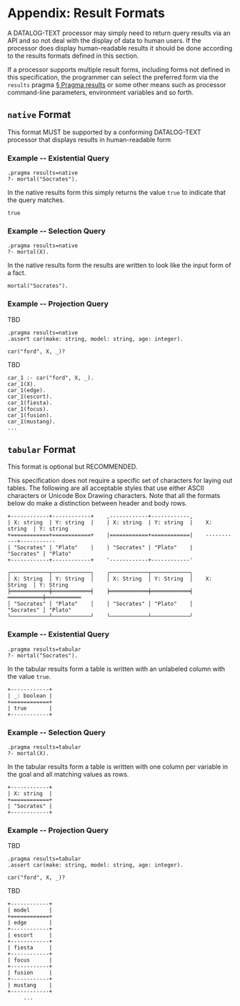 # Appendix: Result Formats

A DATALOG-TEXT processor may simply need to return query results via an API and so not deal with the display of data to human users. If the processor does display human-readable results it should be done according to the results formats defined in this section.

If a processor supports multiple result forms, including forms not defined in this specification, the programmer can select the preferred form via the `results` pragma [§&nbsp;Pragma results](pragmas.md#pragma-results) or some other means such as processor command-line parameters, environment variables and so forth.

## `native` Format

This format MUST be supported by a conforming DATALOG-TEXT processor that displays results in human-readable form

### Example -- Existential Query

```datalog
.pragma results=native
?- mortal("Socrates").
```

In the native results form this simply returns the value `true` to indicate that the query matches.

```datalog
true
```

### Example -- Selection Query

```datalog
.pragma results=native
?- mortal(X).
```

In the native results form the results are written to look like the input form of a fact.

```datalog
mortal("Socrates").
```

### Example -- Projection Query

TBD

```datalog
.pragma results=native
.assert car(make: string, model: string, age: integer).

car("ford", X, _)?
```

TBD

```datalog
car_1 :- car("ford", X, _).
car_1(X).
car_1(edge).
car_1(escort).
car_1(fiesta).
car_1(focus).
car_1(fusion).
car_1(mustang).
...
```

## `tabular` Format

This format is optional but RECOMMENDED.

This specification does not require a specific set of characters for laying out tables. The following are all acceptable styles that use either ASCII characters or Unicode Box Drawing characters. Note that all the formats below do make a distinction between header and body rows.

```text
+------------+------------+    ,------------+------------,    
| X: string  | Y: string  |    | X: string  | Y: string  |    X: string  | Y: string
+============+============+    |============+============|    -----------+-----------
| "Socrates" | "Plato"    |    | "Socrates" | "Plato"    |    "Socrates" | "Plato"    
+------------+------------+    '------------+------------'    

┌────────────┬────────────┐    ╭────────────┬────────────╮    
│ X: String  │ Y: String  │    │ X: String  │ Y: String  │    X: String  │ Y: String 
╞════════════╪════════════╡    ╞════════════╪════════════╡    ═══════════╪═══════════
│ "Socrates" │ "Plato"    │    │ "Socrates" │ "Plato"    │    "Socrates" │ "Plato"   
└────────────┴────────────┘    ╰────────────┴────────────╯    
```

### Example -- Existential Query

```datalog
.pragma results=tabular
?- mortal("Socrates").
```

In the tabular results form a table is written with an unlabeled column with the value `true`.

```text
+------------+
| _: boolean |
+============+
| true       |
+------------+
```

### Example -- Selection Query

```datalog
.pragma results=tabular
?- mortal(X).
```

In the tabular results form a table is written with one column per variable in the goal and all matching values as rows.

```text
+------------+
| X: string  |
+============+
| "Socrates" |
+------------+
```

### Example -- Projection Query

TBD

```datalog
.pragma results=tabular
.assert car(make: string, model: string, age: integer).

car("ford", X, _)?
```

TBD

```text
+------------+
| model      |
+============+
| edge       |
+------------+
| escort     |
+------------+
| fiesta     |
+------------+
| focus      |
+------------+
| fusion     |
+------------+
| mustang    |
+------------+
     ...
```
